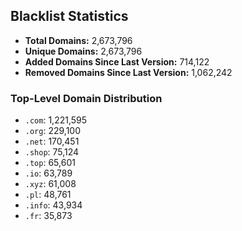 ## Blacklist Statistics

- **Total Domains:** 2,673,796
- **Unique Domains:** 2,673,796
- **Added Domains Since Last Version:** 714,122
- **Removed Domains Since Last Version:** 1,062,242

### Top-Level Domain Distribution

-  `.com`: 1,221,595
-  `.org`: 229,100
-  `.net`: 170,451
-  `.shop`: 75,124
-  `.top`: 65,601
-  `.io`: 63,789
-  `.xyz`: 61,008
-  `.pl`: 48,761
-  `.info`: 43,934
-  `.fr`: 35,873
